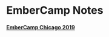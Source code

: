 # EmberCamp Notes

#### [EmberCamp Chicago 2019](https://github.com/elwayman02/embercamp/blob/master/2019.md)
